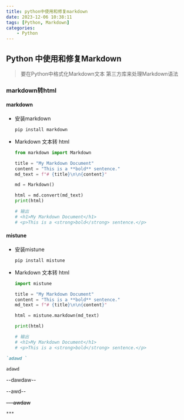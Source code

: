 ```yaml
---
title: python中使用和修复markdown
date: 2023-12-06 10:38:11
tags: [Python, Markdown]
categories:
    - Python
---
```


## Python 中使用和修复Markdown

> 要在Python中格式化Markdown文本 第三方库来处理Markdown语法

### markdown转html

#### markdown

- 安装markdown

    ```bash
    pip install markdown
    ```

- Markdown 文本转 html

    ```python
    from markdown import Markdown
    
    title = "My Markdown Document"
    content = "This is a **bold** sentence."
    md_text = f"# {title}\n\n{content}"
    
    md = Markdown()
    
    html = md.convert(md_text)
    print(html)
    
    # 输出
    # <h1>My Markdown Document</h1>
    # <p>This is a <strong>bold</strong> sentence.</p>
    
    ```



#### mistune

- 安装mistune

    ```bash
    pip install mistune
    ```

- Markdown 文本转 html

    ```python
    import mistune
    
    title = "My Markdown Document"
    content = "This is a **bold** sentence."
    md_text = f"# {title}\n\n{content}"
    
    html = mistune.markdown(md_text)
    
    print(html)
    
    # 输出
    # <h1>My Markdown Document</h1>
    # <p>This is a <strong>bold</strong> sentence.</p>
    ```

```markdown
`adawd `
```

`adawd`

--dawdaw--

--awd--

~~---awdaw~~

```
***
```

